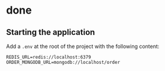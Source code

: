 # done

## Starting the application

Add a `.env` at the root of the project with the following content:

```
REDIS_URL=redis://localhost:6379
ORDER_MONGODB_URL=mongodb://localhost/order
```
